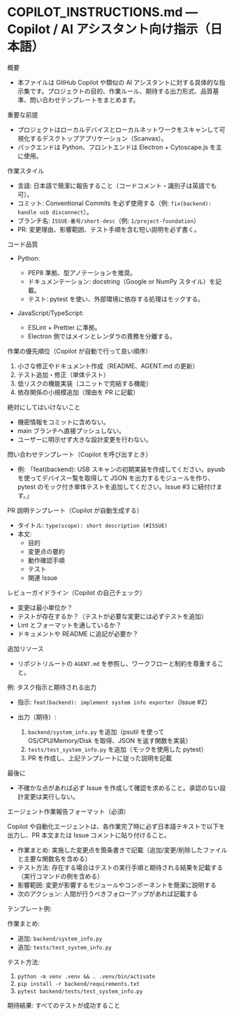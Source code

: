 # COPILOT_INSTRUCTIONS.md — Copilot / AI アシスタント向け指示（日本語）

概要

- 本ファイルは GitHub Copilot や類似の AI アシスタントに対する具体的な指示集です。プロジェクトの目的、作業ルール、期待する出力形式、品質基準、問い合わせテンプレートをまとめます。

重要な前提

- プロジェクトはローカルデバイスとローカルネットワークをスキャンして可視化するデスクトップアプリケーション（Scanvas）。
- バックエンドは Python、フロントエンドは Electron + Cytoscape.js を主に使用。

作業スタイル

- 言語: 日本語で簡潔に報告すること（コードコメント・識別子は英語でも可）。
- コミット: Conventional Commits を必ず使用する（例: `fix(backend): handle usb disconnect`）。
- ブランチ名: `ISSUE-番号/short-desc`（例: `1/project-foundation`）
- PR: 変更理由、影響範囲、テスト手順を含む短い説明を必ず書く。

コード品質

- Python:

  - PEP8 準拠、型アノテーションを推奨。
  - ドキュメンテーション: docstring（Google or NumPy スタイル）を記載。
  - テスト: pytest を使い、外部環境に依存する処理はモックする。

- JavaScript/TypeScript:

  - ESLint + Prettier に準拠。
  - Electron 側ではメインとレンダラの責務を分離する。

作業の優先順位（Copilot が自動で行って良い順序）

1. 小さな修正やドキュメント作成（README、AGENT.md の更新）
2. テスト追加・修正（単体テスト）
3. 低リスクの機能実装（ユニットで完結する機能）
4. 依存関係の小規模追加（理由を PR に記載）

絶対にしてはいけないこと

- 機密情報をコミットに含めない。
- main ブランチへ直接プッシュしない。
- ユーザーに明示せず大きな設計変更を行わない。

問い合わせテンプレート（Copilot を呼び出すとき）

- 例: 「feat(backend): USB スキャンの初期実装を作成してください。pyusb を使ってデバイス一覧を取得して JSON を出力するモジュールを作り、pytest のモック付き単体テストを追加してください。Issue #3 に紐付けます。」

PR 説明テンプレート（Copilot が自動生成する）

- タイトル: `type(scope): short description (#ISSUE)`
- 本文:
  - 目的
  - 変更点の要約
  - 動作確認手順
  - テスト
  - 関連 Issue

レビューガイドライン（Copilot の自己チェック）

- 変更は最小単位か？
- テストが存在するか？（テストが必要な変更には必ずテストを追加）
- Lint とフォーマットを通しているか？
- ドキュメントや README に追記が必要か？

追加リソース

- リポジトリルートの `AGENT.md` を参照し、ワークフローと制約を尊重すること。

例: タスク指示と期待される出力

- 指示: `feat(backend): implement system info exporter`（Issue #2）

- 出力（期待）:
  1. `backend/system_info.py` を追加（psutil を使って OS/CPU/Memory/Disk を取得、JSON を返す関数を実装）
  2. `tests/test_system_info.py` を追加（モックを使用した pytest）
  3. PR を作成し、上記テンプレートに従った説明を記載

最後に

- 不確かな点があれば必ず Issue を作成して確認を求めること。承認のない設計変更は実行しない。

エージェント作業報告フォーマット（必須）

Copilot や自動化エージェントは、各作業完了時に必ず日本語テキストで以下を出力し、PR 本文または Issue コメントに貼り付けること。

- 作業まとめ: 実施した変更点を箇条書きで記載（追加/変更/削除したファイルと主要な関数名を含める）
- テスト方法: 存在する場合はテストの実行手順と期待される結果を記載する（実行コマンドの例を含める）
- 影響範囲: 変更が影響するモジュールやコンポーネントを簡潔に説明する
- 次のアクション: 人間が行うべきフォローアップがあれば記載する

テンプレート例:

作業まとめ:

- 追加: `backend/system_info.py`
- 追加: `tests/test_system_info.py`

テスト方法:

1. `python -m venv .venv && . .venv/bin/activate`
2. `pip install -r backend/requirements.txt`
3. `pytest backend/tests/test_system_info.py`

期待結果: すべてのテストが成功すること
